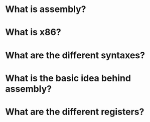 # What is assembly?

# What is x86?

# What are the different syntaxes?

# What is the basic idea behind assembly?

# What are the different registers?
